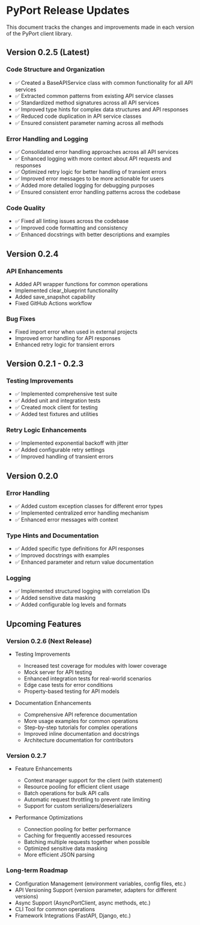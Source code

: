 # PyPort Release Updates

This document tracks the changes and improvements made in each version of the PyPort client library.

## Version 0.2.5 (Latest)

### Code Structure and Organization
- ✅ Created a BaseAPIService class with common functionality for all API services
- ✅ Extracted common patterns from existing API service classes
- ✅ Standardized method signatures across all API services
- ✅ Improved type hints for complex data structures and API responses
- ✅ Reduced code duplication in API service classes
- ✅ Ensured consistent parameter naming across all methods

### Error Handling and Logging
- ✅ Consolidated error handling approaches across all API services
- ✅ Enhanced logging with more context about API requests and responses
- ✅ Optimized retry logic for better handling of transient errors
- ✅ Improved error messages to be more actionable for users
- ✅ Added more detailed logging for debugging purposes
- ✅ Ensured consistent error handling patterns across the codebase

### Code Quality
- ✅ Fixed all linting issues across the codebase
- ✅ Improved code formatting and consistency
- ✅ Enhanced docstrings with better descriptions and examples

## Version 0.2.4

### API Enhancements
- Added API wrapper functions for common operations
- Implemented clear_blueprint functionality
- Added save_snapshot capability
- Fixed GitHub Actions workflow

### Bug Fixes
- Fixed import error when used in external projects
- Improved error handling for API responses
- Enhanced retry logic for transient errors

## Version 0.2.1 - 0.2.3

### Testing Improvements
- ✅ Implemented comprehensive test suite
- ✅ Added unit and integration tests
- ✅ Created mock client for testing
- ✅ Added test fixtures and utilities

### Retry Logic Enhancements
- ✅ Implemented exponential backoff with jitter
- ✅ Added configurable retry settings
- ✅ Improved handling of transient errors

## Version 0.2.0

### Error Handling
- ✅ Added custom exception classes for different error types
- ✅ Implemented centralized error handling mechanism
- ✅ Enhanced error messages with context

### Type Hints and Documentation
- ✅ Added specific type definitions for API responses
- ✅ Improved docstrings with examples
- ✅ Enhanced parameter and return value documentation

### Logging
- ✅ Implemented structured logging with correlation IDs
- ✅ Added sensitive data masking
- ✅ Added configurable log levels and formats

## Upcoming Features

### Version 0.2.6 (Next Release)
- Testing Improvements
  - Increased test coverage for modules with lower coverage
  - Mock server for API testing
  - Enhanced integration tests for real-world scenarios
  - Edge case tests for error conditions
  - Property-based testing for API models

- Documentation Enhancements
  - Comprehensive API reference documentation
  - More usage examples for common operations
  - Step-by-step tutorials for complex operations
  - Improved inline documentation and docstrings
  - Architecture documentation for contributors

### Version 0.2.7
- Feature Enhancements
  - Context manager support for the client (with statement)
  - Resource pooling for efficient client usage
  - Batch operations for bulk API calls
  - Automatic request throttling to prevent rate limiting
  - Support for custom serializers/deserializers

- Performance Optimizations
  - Connection pooling for better performance
  - Caching for frequently accessed resources
  - Batching multiple requests together when possible
  - Optimized sensitive data masking
  - More efficient JSON parsing

### Long-term Roadmap
- Configuration Management (environment variables, config files, etc.)
- API Versioning Support (version parameter, adapters for different versions)
- Async Support (AsyncPortClient, async methods, etc.)
- CLI Tool for common operations
- Framework Integrations (FastAPI, Django, etc.)
